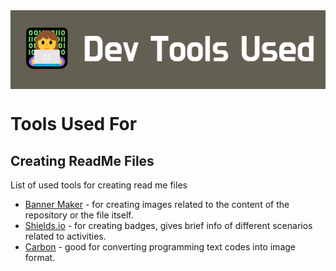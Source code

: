<img src="dev-tools-used.png" align="center">

# Tools Used For

## Creating ReadMe Files
List of used tools for creating read me files

- [Banner Maker](https://banner.godori.dev) - for creating images related to the content of the repository or the file itself.
- [Shields.io](http://shields.io) - for creating badges, gives brief info of different scenarios related to activities.
- [Carbon](https://carbon.now.sh) - good for converting programming text codes into image format.